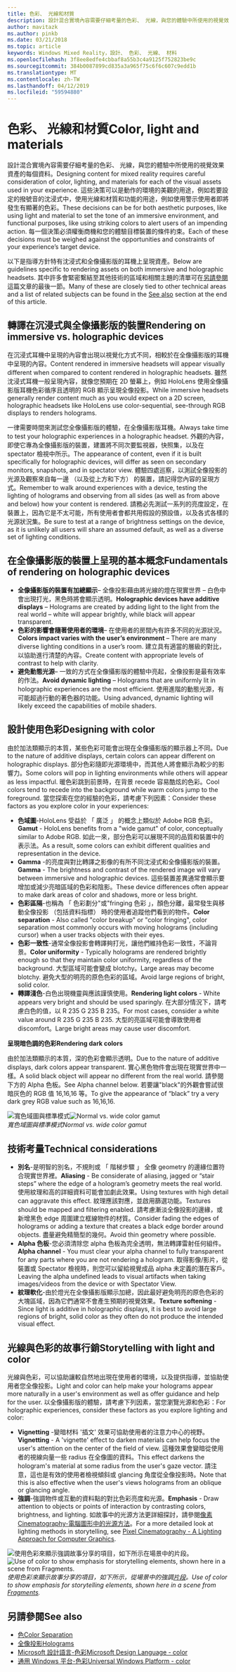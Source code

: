```yaml
---
title: 色彩、 光線和材質
description: 設計混合實境內容需要仔細考量的色彩、 光線，與您的體驗中所使用的視覺效果資產的每個資料。
author: mavitazk
ms.author: pinkb
ms.date: 03/21/2018
ms.topic: article
keywords: Windows Mixed Reality，設計、 色彩、 光線、 材料
ms.openlocfilehash: 3f8ee8edfe4cbbaf8a55b3c4a9125f752823be9c
ms.sourcegitcommit: 384b0087899cd835a3a965f75c6f6c607c9edd1b
ms.translationtype: MT
ms.contentlocale: zh-TW
ms.lasthandoff: 04/12/2019
ms.locfileid: "59594880"
---
```

# <a name="color-light-and-materials"></a><span data-ttu-id="00516-104">色彩、 光線和材質</span><span class="sxs-lookup"><span data-stu-id="00516-104">Color, light and materials</span></span>

<span data-ttu-id="00516-105">設計混合實境內容需要仔細考量的色彩、 光線，與您的體驗中所使用的視覺效果資產的每個資料。</span><span class="sxs-lookup"><span data-stu-id="00516-105">Designing content for mixed reality requires careful consideration of color, lighting, and materials for each of the visual assets used in your experience.</span></span> <span data-ttu-id="00516-106">這些決策可以是動作的環境的美觀的用途，例如若要設定的撥號音的沈浸式中，使用光線和材質和功能的用途，例如使用警示使用者即將發生有顯著的色彩。</span><span class="sxs-lookup"><span data-stu-id="00516-106">These decisions can be for both aesthetic purposes, like using light and material to set the tone of an immersive environment, and functional purposes, like using striking colors to alert users of an impending action.</span></span> <span data-ttu-id="00516-107">每一個決策必須權衡商機和您的體驗目標裝置的條件約束。</span><span class="sxs-lookup"><span data-stu-id="00516-107">Each of these decisions must be weighed against the opportunities and constraints of your experience’s target device.</span></span>

<span data-ttu-id="00516-108">以下是指導方針特有沈浸式和全像攝影版的耳機上呈現資產。</span><span class="sxs-lookup"><span data-stu-id="00516-108">Below are guidelines specific to rendering assets on both immersive and holographic headsets.</span></span> <span data-ttu-id="00516-109">其中許多會緊密繫結至其他技術的區域和相關主題的清單可在[另請參閱](color,-light-and-materials.md#see-also)這篇文章的最後一節。</span><span class="sxs-lookup"><span data-stu-id="00516-109">Many of these are closely tied to other technical areas and a list of related subjects can be found in the [See also](color,-light-and-materials.md#see-also) section at the end of this article.</span></span>

## <a name="rendering-on-immersive-vs-holographic-devices"></a><span data-ttu-id="00516-110">轉譯在沉浸式與全像攝影版的裝置</span><span class="sxs-lookup"><span data-stu-id="00516-110">Rendering on immersive vs. holographic devices</span></span>

<span data-ttu-id="00516-111">在沉浸式耳機中呈現的內容會出現以視覺化方式不同，相較於在全像攝影版的耳機中呈現的內容。</span><span class="sxs-lookup"><span data-stu-id="00516-111">Content rendered in immersive headsets will appear visually different when compared to content rendered in holographic headsets.</span></span> <span data-ttu-id="00516-112">雖然沈浸式耳機一般呈現內容，就像您預期在 2D 螢幕上，例如 HoloLens 使用全像攝影版耳機色彩循序且透明的 RGB 顯示呈現全像投影。</span><span class="sxs-lookup"><span data-stu-id="00516-112">While immersive headsets generally render content much as you would expect on a 2D screen, holographic headsets like HoloLens use color-sequential, see-through RGB displays to renders holograms.</span></span>

<span data-ttu-id="00516-113">一律需要時間來測試您全像攝影版的體驗，在全像攝影版耳機。</span><span class="sxs-lookup"><span data-stu-id="00516-113">Always take time to test your holographic experiences in a holographic headset.</span></span> <span data-ttu-id="00516-114">外觀的內容，即使它專為全像攝影版的裝置，建置將不同次要監視器，快照集，以及在 spectator 檢視中所示。</span><span class="sxs-lookup"><span data-stu-id="00516-114">The appearance of content, even if it is built specifically for holographic devices, will differ as seen on secondary monitors, snapshots, and in spectator view.</span></span> <span data-ttu-id="00516-115">體驗四處巡察，以測試全像投影的光源及觀察來自每一邊 （以及從上方和下方） 的裝置，請記得您內容的呈現方式。</span><span class="sxs-lookup"><span data-stu-id="00516-115">Remember to walk around experiences with a device, testing the lighting of holograms and observing from all sides (as well as from above and below) how your content is rendered.</span></span> <span data-ttu-id="00516-116">請務必先測試一系列的亮度設定，在裝置上，因為它是不太可能，所有使用者會都共用假設的預設值，以及各式各樣的光源狀況集。</span><span class="sxs-lookup"><span data-stu-id="00516-116">Be sure to test at a range of brightness settings on the device, as it is unlikely all users will share an assumed default, as well as a diverse set of lighting conditions.</span></span>

## <a name="fundamentals-of-rendering-on-holographic-devices"></a><span data-ttu-id="00516-117">在全像攝影版的裝置上呈現的基本概念</span><span class="sxs-lookup"><span data-stu-id="00516-117">Fundamentals of rendering on holographic devices</span></span>
* <span data-ttu-id="00516-118">**全像攝影版的裝置有加總顯示**– 全像投影藉由將光線的燈在現實世界 – 白色中會出現打光，黑色時將會顯示透明。</span><span class="sxs-lookup"><span data-stu-id="00516-118">**Holographic devices have additive displays** – Holograms are created by adding light to the light from the real world – white will appear brightly, while black will appear transparent.</span></span>
* <span data-ttu-id="00516-119">**色彩的影響會隨著使用者的環境**– 在使用者的房間內有許多不同的光源狀況。</span><span class="sxs-lookup"><span data-stu-id="00516-119">**Colors impact varies with the user’s environment** – There are many diverse lighting conditions in a user’s room.</span></span> <span data-ttu-id="00516-120">建立具有適當的層級的對比，以協助進行清楚的內容。</span><span class="sxs-lookup"><span data-stu-id="00516-120">Create content with appropriate levels of contrast to help with clarity.</span></span>
* <span data-ttu-id="00516-121">**避免動態光源**– 一致的方式在全像攝影版的體驗中亮起，全像投影是最有效率的作法。</span><span class="sxs-lookup"><span data-stu-id="00516-121">**Avoid dynamic lighting** – Holograms that are uniformly lit in holographic experiences are the most efficient.</span></span> <span data-ttu-id="00516-122">使用進階的動態光源，有可能超過行動的著色器的功能。</span><span class="sxs-lookup"><span data-stu-id="00516-122">Using advanced, dynamic lighting will likely exceed the capabilities of mobile shaders.</span></span>

## <a name="designing-with-color"></a><span data-ttu-id="00516-123">設計使用色彩</span><span class="sxs-lookup"><span data-stu-id="00516-123">Designing with color</span></span>

<span data-ttu-id="00516-124">由於加法類顯示的本質，某些色彩可能會出現在全像攝影版的顯示器上不同。</span><span class="sxs-lookup"><span data-stu-id="00516-124">Due to the nature of additive displays, certain colors can appear different on holographic displays.</span></span> <span data-ttu-id="00516-125">部分色彩隨即光源環境中，而其他人將會顯示為較少的影響力。</span><span class="sxs-lookup"><span data-stu-id="00516-125">Some colors will pop in lighting environments while others will appear as less impactful.</span></span> <span data-ttu-id="00516-126">暖色彩跳到前景時，在背景 recede 容易酷炫的色彩。</span><span class="sxs-lookup"><span data-stu-id="00516-126">Cool colors tend to recede into the background while warm colors jump to the foreground.</span></span> <span data-ttu-id="00516-127">當您探索在您的經驗的色彩，請考慮下列因素：</span><span class="sxs-lookup"><span data-stu-id="00516-127">Consider these factors as you explore color in your experiences:</span></span>
* <span data-ttu-id="00516-128">**色域圖**-HoloLens 受益於 「 廣泛 」 的概念上類似於 Adobe RGB 色彩。</span><span class="sxs-lookup"><span data-stu-id="00516-128">**Gamut** - HoloLens benefits from a "wide gamut" of color, conceptually similar to Adobe RGB.</span></span> <span data-ttu-id="00516-129">如此一來，部分色彩可以展現不同的品質和裝置中的表示法。</span><span class="sxs-lookup"><span data-stu-id="00516-129">As a result, some colors can exhibit different qualities and representation in the device.</span></span>
* <span data-ttu-id="00516-130">**Gamma** -的亮度與對比轉譯之影像的有所不同沈浸式和全像攝影版的裝置。</span><span class="sxs-lookup"><span data-stu-id="00516-130">**Gamma** - The brightness and contrast of the rendered image will vary between immersive and holographic devices.</span></span> <span data-ttu-id="00516-131">這些裝置差異通常會顯示要增加或減少亮暗區域的色彩和陰影。</span><span class="sxs-lookup"><span data-stu-id="00516-131">These device differences often appear to make dark areas of color and shadows, more or less bright.</span></span>
* <span data-ttu-id="00516-132">**色彩區隔**-也稱為 「 色彩劃分"或"fringing 色彩 」，顏色分離，最常發生與移動全像投影 （包括資料指標） 時的使用者追蹤他們看到的物件。</span><span class="sxs-lookup"><span data-stu-id="00516-132">**Color separation** - Also called "color breakup" or "color fringing", color separation most commonly occurs with moving holograms (including cursor) when a user tracks objects with their eyes.</span></span>
* <span data-ttu-id="00516-133">**色彩一致性**-通常全像投影會轉譯夠打光，讓他們維持色彩一致性，不論背景。</span><span class="sxs-lookup"><span data-stu-id="00516-133">**Color uniformity** - Typically holograms are rendered brightly enough so that they maintain color uniformity, regardless of the background.</span></span> <span data-ttu-id="00516-134">大型區域可能會變成 blotchy。</span><span class="sxs-lookup"><span data-stu-id="00516-134">Large areas may become blotchy.</span></span> <span data-ttu-id="00516-135">避免大型的明亮的原色色彩的區域。</span><span class="sxs-lookup"><span data-stu-id="00516-135">Avoid large regions of bright, solid color.</span></span>
* <span data-ttu-id="00516-136">**轉譯淺色**-白色出現機靈與應該謹慎使用。</span><span class="sxs-lookup"><span data-stu-id="00516-136">**Rendering light colors** - White appears very bright and should be used sparingly.</span></span> <span data-ttu-id="00516-137">在大部分情況下，請考慮白色的值，以 R 235 G 235 B 235。</span><span class="sxs-lookup"><span data-stu-id="00516-137">For most cases, consider a white value around R 235 G 235 B 235.</span></span> <span data-ttu-id="00516-138">大型的亮區域可能會導致使用者 discomfort。</span><span class="sxs-lookup"><span data-stu-id="00516-138">Large bright areas may cause user discomfort.</span></span>

<span data-ttu-id="00516-139">**呈現暗色調的色彩**</span><span class="sxs-lookup"><span data-stu-id="00516-139">**Rendering dark colors**</span></span>

<span data-ttu-id="00516-140">由於加法類顯示的本質，深的色彩會顯示透明。</span><span class="sxs-lookup"><span data-stu-id="00516-140">Due to the nature of additive displays, dark colors appear transparent.</span></span> <span data-ttu-id="00516-141">實心黑色物件會出現在現實世界中一樣。</span><span class="sxs-lookup"><span data-stu-id="00516-141">A solid black object will appear no different from the real world.</span></span> <span data-ttu-id="00516-142">請參閱下方的 Alpha 色板。</span><span class="sxs-lookup"><span data-stu-id="00516-142">See Alpha channel below.</span></span> <span data-ttu-id="00516-143">若要讓"black"的外觀會嘗試很暗灰色的 RGB 值 16,16,16 等。</span><span class="sxs-lookup"><span data-stu-id="00516-143">To give the appearance of “black” try a very dark grey RGB value such as 16,16,16.</span></span>

<span data-ttu-id="00516-144">![寬色域圖與標準模式](images/640px-widegamut.png)</span><span class="sxs-lookup"><span data-stu-id="00516-144">![Normal vs. wide color gamut](images/640px-widegamut.png)</span></span><br>
<span data-ttu-id="00516-145">*寬色域圖與標準模式*</span><span class="sxs-lookup"><span data-stu-id="00516-145">*Normal vs. wide color gamut*</span></span>

## <a name="technical-considerations"></a><span data-ttu-id="00516-146">技術考量</span><span class="sxs-lookup"><span data-stu-id="00516-146">Technical considerations</span></span>
* <span data-ttu-id="00516-147">**別名**-是明智的別名，不規則或 「 階梯步驟 」 全像 geometry 的邊緣位置符合現實世界裡。</span><span class="sxs-lookup"><span data-stu-id="00516-147">**Aliasing** - Be considerate of aliasing, jagged or “stair steps” where the edge of a hologram’s geometry meets the real world.</span></span> <span data-ttu-id="00516-148">使用紋理和高的詳細資料可能會加劇此效果。</span><span class="sxs-lookup"><span data-stu-id="00516-148">Using textures with high detail can aggravate this effect.</span></span> <span data-ttu-id="00516-149">紋理應該對應，並啟用篩選功能。</span><span class="sxs-lookup"><span data-stu-id="00516-149">Textures should be mapped and filtering enabled.</span></span> <span data-ttu-id="00516-150">請考慮漸淡全像投影的邊緣，或新增黑色 edge 周圍建立框線物件的材質。</span><span class="sxs-lookup"><span data-stu-id="00516-150">Consider fading the edges of holograms or adding a texture that creates a black edge border around objects.</span></span> <span data-ttu-id="00516-151">盡量避免精簡型的幾何。</span><span class="sxs-lookup"><span data-stu-id="00516-151">Avoid thin geometry where possible.</span></span>
* <span data-ttu-id="00516-152">**Alpha 色板**-您必須清除您 alpha 色板為完全透明，無法轉譯雷射任何組件。</span><span class="sxs-lookup"><span data-stu-id="00516-152">**Alpha channel** - You must clear your alpha channel to fully transparent for any parts where you are not rendering a hologram.</span></span> <span data-ttu-id="00516-153">取得影像/影片，從裝置或 Spectator 檢視時，則您可以留給視覺成品 alpha 未定義的潛在客戶。</span><span class="sxs-lookup"><span data-stu-id="00516-153">Leaving the alpha undefined leads to visual artifacts when taking images/videos from the device or with Spectator View.</span></span>
* <span data-ttu-id="00516-154">**紋理軟化**-由於燈光在全像攝影版顯示加總，因此最好避免明亮的原色色彩的大塊區域，因為它們通常不會產生預期的視覺效果。</span><span class="sxs-lookup"><span data-stu-id="00516-154">**Texture softening** - Since light is additive in holographic displays, it is best to avoid large regions of bright, solid color as they often do not produce the intended visual effect.</span></span>

## <a name="storytelling-with-light-and-color"></a><span data-ttu-id="00516-155">光線與色彩的故事行銷</span><span class="sxs-lookup"><span data-stu-id="00516-155">Storytelling with light and color</span></span>

<span data-ttu-id="00516-156">光線與色彩，可以協助讓較自然地出現在使用者的環境，以及提供指導，並協助使用者您全像投影。</span><span class="sxs-lookup"><span data-stu-id="00516-156">Light and color can help make your holograms appear more naturally in a user's environment as well as offer guidance and help for the user.</span></span> <span data-ttu-id="00516-157">以全像攝影版的體驗，請考慮下列因素，當您瀏覽光源和色彩：</span><span class="sxs-lookup"><span data-stu-id="00516-157">For holographic experiences, consider these factors as you explore lighting and color:</span></span>
* <span data-ttu-id="00516-158">**Vignetting** -變暗材料 '插文' 效果可協助使用者的注意力中心的視野。</span><span class="sxs-lookup"><span data-stu-id="00516-158">**Vignetting** - A 'vignette' effect to darken materials can help focus the user's attention on the center of the field of view.</span></span> <span data-ttu-id="00516-159">這種效果會變暗從使用者的視線向量一些 radius 在全像圖的資料。</span><span class="sxs-lookup"><span data-stu-id="00516-159">This effect darkens the hologram's material at some radius from the user's gaze vector.</span></span> <span data-ttu-id="00516-160">請注意，這也是有效的使用者檢視傾斜或 glancing 角度從全像投影時。</span><span class="sxs-lookup"><span data-stu-id="00516-160">Note that this is also effective when the user's views holograms from an oblique or glancing angle.</span></span>
* <span data-ttu-id="00516-161">**強調**-強調物件或互動的資料點的對比色彩亮度和光源。</span><span class="sxs-lookup"><span data-stu-id="00516-161">**Emphasis** - Draw attention to objects or points of interaction by contrasting colors, brightness, and lighting.</span></span> <span data-ttu-id="00516-162">如故事中的光源方法更詳細探討，請參閱[像素 Cinematography-電腦圖形中的光源方法](http://media.siggraph.org/education/cgsource/Archive/ConfereceCourses/S96/course30.pdf)。</span><span class="sxs-lookup"><span data-stu-id="00516-162">For a more detailed look at lighting methods in storytelling, see [Pixel Cinematography - A Lighting Approach for Computer Graphics](http://media.siggraph.org/education/cgsource/Archive/ConfereceCourses/S96/course30.pdf).</span></span>

<span data-ttu-id="00516-163">![使用色彩來顯示強調故事分享的項目，如下所示在場景中的片段。](images/640px-fragments.jpg)</span><span class="sxs-lookup"><span data-stu-id="00516-163">![Use of color to show emphasis for storytelling elements, shown here in a scene from Fragments.](images/640px-fragments.jpg)</span></span><br>
<span data-ttu-id="00516-164">*使用色彩來顯示故事分享的項目，如下所示，從場景中的強調[片段](https://www.microsoft.com/p/fragments/9nblggh5ggm8)。*</span><span class="sxs-lookup"><span data-stu-id="00516-164">*Use of color to show emphasis for storytelling elements, shown here in a scene from [Fragments](https://www.microsoft.com/p/fragments/9nblggh5ggm8).*</span></span>

## <a name="see-also"></a><span data-ttu-id="00516-165">另請參閱</span><span class="sxs-lookup"><span data-stu-id="00516-165">See also</span></span>
* [<span data-ttu-id="00516-166">色</span><span class="sxs-lookup"><span data-stu-id="00516-166">Color Separation</span></span>](hologram-stability.md#color-separation)
* [<span data-ttu-id="00516-167">全像投影</span><span class="sxs-lookup"><span data-stu-id="00516-167">Holograms</span></span>](hologram.md)
* [<span data-ttu-id="00516-168">Microsoft 設計語言-色彩</span><span class="sxs-lookup"><span data-stu-id="00516-168">Microsoft Design Language - color</span></span>](https://www.microsoft.com/design/color)
* [<span data-ttu-id="00516-169">通用 Windows 平台-色彩</span><span class="sxs-lookup"><span data-stu-id="00516-169">Universal Windows Platform - color</span></span>](https://docs.microsoft.com/windows/uwp/style/color)
